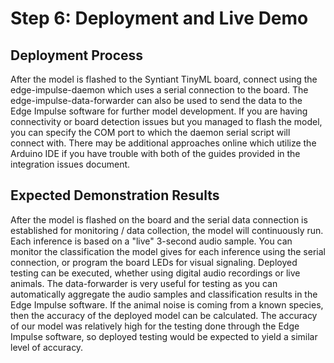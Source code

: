 # Step 6: Deployment and Live Demo

## Deployment Process
After the model is flashed to the Syntiant TinyML board, connect using the edge-impulse-daemon which uses a serial connection to the board. The edge-impulse-data-forwarder can also be used to send the data to the Edge Impulse software for further model development. If you are having connectivity or board detection issues but you managed to flash the model, you can specify the COM port to which the daemon serial script will connect with. There may be additional approaches online which utilize the Arduino IDE if you have trouble with both of the guides provided in the integration issues document. 

## Expected Demonstration Results
After the model is flashed on the board and the serial data connection is established for monitoring / data collection, the model will continuously run. Each inference is based on a "live" 3-second audio sample. You can monitor the classification the model gives for each inference using the serial connection, or program the board LEDs for visual signaling. Deployed testing can be executed, whether using digital audio recordings or live animals. The data-forwarder is very useful for testing as you can automatically aggregate the audio samples and classification results in the Edge Impulse software. If the animal noise is coming from a known species, then the accuracy of the deployed model can be calculated. The accuracy of our model was relatively high for the testing done through the Edge Impulse software, so deployed testing would be expected to yield a similar level of accuracy. 
